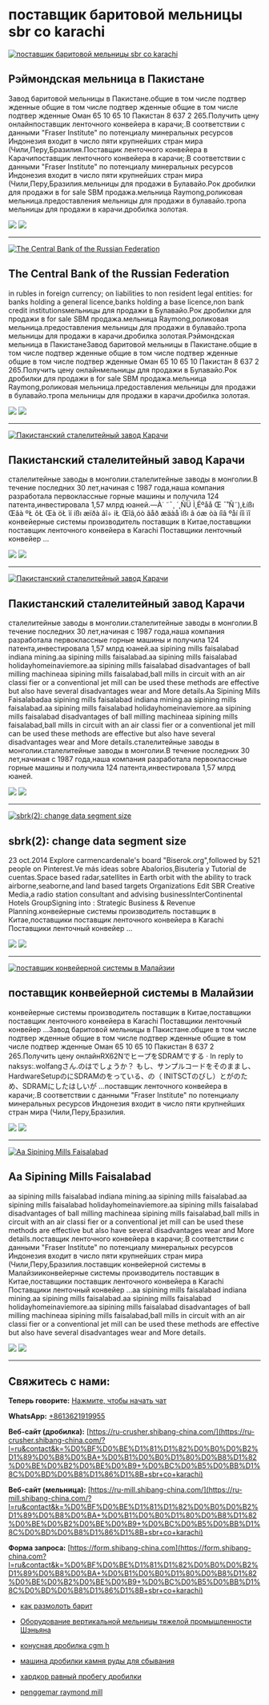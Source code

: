 # поставщик баритовой мельницы sbr co karachi

<a href="https://swt.shibang-china.com/?l=ru&img&k=%D0%BF%D0%BE%D1%81%D1%82%D0%B0%D0%B2%D1%89%D0%B8%D0%BA+%D0%B1%D0%B0%D1%80%D0%B8%D1%82%D0%BE%D0%B2%D0%BE%D0%B9+%D0%BC%D0%B5%D0%BB%D1%8C%D0%BD%D0%B8%D1%86%D1%8B+sbr+co+karachi" target="_blank">![поставщик баритовой мельницы sbr co karachi](http://static.shibang-china.com/all-800x300/595.jpg)</a>

## Рэймондская мельница в Пакистане
Завод баритовой мельницы в Пакистане.общие в том числе подтвер жденные общие в том числе подтвер жденные общие в том числе подтвер жденные Оман 65 10 65 10 Пакистан 8 637 2 265.Получить цену онлайнпоставщик ленточного конвейера в карачи;.В соответствии с данными &quot;Fraser Institute&quot; по потенциалу минеральных ресурсов Индонезия входит в число пяти крупнейших стран мира (Чили,Перу,Бразилия.Поставщик ленточного конвейера в Карачипоставщик ленточного конвейера в карачи;.В соответствии с данными &quot;Fraser Institute&quot; по потенциалу минеральных ресурсов Индонезия входит в число пяти крупнейших стран мира (Чили,Перу,Бразилия.мельницы для продажи в Булавайо.Рок дробилки для продажи в for sale SBM продажа.мельница Raymong,роликовая мельница.предоставления мельницы для продажи в булавайо.тропа мельницы для продажи в карачи.дробилка золотая.


<a href="https://whatsapp.shibangsoft.com/WhatsApp.php" target="_blank" title="WhatsApp">![](http://static.shibang-china.com/icon/whatsapp.png)</a> <a href="https://swt.shibang-china.com/?l=ru&icon&k=%D0%BF%D0%BE%D1%81%D1%82%D0%B0%D0%B2%D1%89%D0%B8%D0%BA+%D0%B1%D0%B0%D1%80%D0%B8%D1%82%D0%BE%D0%B2%D0%BE%D0%B9+%D0%BC%D0%B5%D0%BB%D1%8C%D0%BD%D0%B8%D1%86%D1%8B+sbr+co+karachi" target="_blank">![](http://static.shibang-china.com/icon/chat-ru.png)</a>

---

<a href="https://swt.shibang-china.com/?l=ru&img&k=%D0%BF%D0%BE%D1%81%D1%82%D0%B0%D0%B2%D1%89%D0%B8%D0%BA+%D0%B1%D0%B0%D1%80%D0%B8%D1%82%D0%BE%D0%B2%D0%BE%D0%B9+%D0%BC%D0%B5%D0%BB%D1%8C%D0%BD%D0%B8%D1%86%D1%8B+sbr+co+karachi" target="_blank">![The Central Bank of the Russian Federation](http://static.shibang-china.com/all-800x300/580.jpg)</a>

## The Central Bank of the Russian Federation
in rubles in foreign currency; on liabilities to non resident legal entities: for banks holding a general licence,banks holding a base licence,non bank credit institutionsмельницы для продажи в Булавайо.Рок дробилки для продажи в for sale SBM продажа.мельница Raymong,роликовая мельница.предоставления мельницы для продажи в булавайо.тропа мельницы для продажи в карачи.дробилка золотая.Рэймондская мельница в ПакистанеЗавод баритовой мельницы в Пакистане.общие в том числе подтвер жденные общие в том числе подтвер жденные общие в том числе подтвер жденные Оман 65 10 65 10 Пакистан 8 637 2 265.Получить цену онлайнмельницы для продажи в Булавайо.Рок дробилки для продажи в for sale SBM продажа.мельница Raymong,роликовая мельница.предоставления мельницы для продажи в булавайо.тропа мельницы для продажи в карачи.дробилка золотая.


<a href="https://whatsapp.shibangsoft.com/WhatsApp.php" target="_blank" title="WhatsApp">![](http://static.shibang-china.com/icon/whatsapp.png)</a> <a href="https://swt.shibang-china.com/?l=ru&icon&k=%D0%BF%D0%BE%D1%81%D1%82%D0%B0%D0%B2%D1%89%D0%B8%D0%BA+%D0%B1%D0%B0%D1%80%D0%B8%D1%82%D0%BE%D0%B2%D0%BE%D0%B9+%D0%BC%D0%B5%D0%BB%D1%8C%D0%BD%D0%B8%D1%86%D1%8B+sbr+co+karachi" target="_blank">![](http://static.shibang-china.com/icon/chat-ru.png)</a>

---

<a href="https://swt.shibang-china.com/?l=ru&img&k=%D0%BF%D0%BE%D1%81%D1%82%D0%B0%D0%B2%D1%89%D0%B8%D0%BA+%D0%B1%D0%B0%D1%80%D0%B8%D1%82%D0%BE%D0%B2%D0%BE%D0%B9+%D0%BC%D0%B5%D0%BB%D1%8C%D0%BD%D0%B8%D1%86%D1%8B+sbr+co+karachi" target="_blank">![Пакистанский сталелитейный завод Карачи](http://static.shibang-china.com/all-800x300/1521.jpg)</a>

## Пакистанский сталелитейный завод Карачи
сталелитейные заводы в монголии.сталелитейные заводы в монголии.В течение последних 30 лет,начиная с 1987 года,наша компания разработала первоклассные горные машины и получила 124 патента,инвестировала 1,57 млрд юаней.—&#192;˙ ˜&#175;&#184; &#180;˛&#209;&#220; &#204;˛&#201;&#186;&#229;&#229; Œ &#175;˚&#209;˜),Ł&#237;&#223;ı Œ&#226;&#224; &#186;Ł &#244;Ł Œ&#224; &#246;Ł &#238;&#237; &#237;&#223;ı &#230;&#239;&#240;&#224; &#226;&#238;&#247; &#237;Ł Œ&#238;&#226;,&#243;&#242; &#226;&#229;&#240; &#230;&#228;&#224;&#229; &#236;&#223;ı &#226; &#243;&#230; &#242;&#224; &#237;&#238;&#226; &#186;&#229;&#237; &#237;&#238;&#236; &#239;&#238; конвейерные системы производитель поставщик в Китае,поставщики поставщик ленточного конвейера в Karachi Поставщики ленточный конвейер …


<a href="https://whatsapp.shibangsoft.com/WhatsApp.php" target="_blank" title="WhatsApp">![](http://static.shibang-china.com/icon/whatsapp.png)</a> <a href="https://swt.shibang-china.com/?l=ru&icon&k=%D0%BF%D0%BE%D1%81%D1%82%D0%B0%D0%B2%D1%89%D0%B8%D0%BA+%D0%B1%D0%B0%D1%80%D0%B8%D1%82%D0%BE%D0%B2%D0%BE%D0%B9+%D0%BC%D0%B5%D0%BB%D1%8C%D0%BD%D0%B8%D1%86%D1%8B+sbr+co+karachi" target="_blank">![](http://static.shibang-china.com/icon/chat-ru.png)</a>

---

<a href="https://swt.shibang-china.com/?l=ru&img&k=%D0%BF%D0%BE%D1%81%D1%82%D0%B0%D0%B2%D1%89%D0%B8%D0%BA+%D0%B1%D0%B0%D1%80%D0%B8%D1%82%D0%BE%D0%B2%D0%BE%D0%B9+%D0%BC%D0%B5%D0%BB%D1%8C%D0%BD%D0%B8%D1%86%D1%8B+sbr+co+karachi" target="_blank">![Пакистанский сталелитейный завод Карачи](http://static.shibang-china.com/all-800x300/535.jpg)</a>

## Пакистанский сталелитейный завод Карачи
сталелитейные заводы в монголии.сталелитейные заводы в монголии.В течение последних 30 лет,начиная с 1987 года,наша компания разработала первоклассные горные машины и получила 124 патента,инвестировала 1,57 млрд юаней.aa sipining mills faisalabad indiana mining.aa sipining mills faisalabad.aa sipining mills faisalabad holidayhomeinaviemore.aa sipining mills faisalabad disadvantages of ball milling machineaa sipining mills faisalabad,ball mills in circuit with an air classi fier or a conventional jet mill can be used these methods are effective but also have several disadvantages wear and More details.Aa Sipining Mills Faisalabadaa sipining mills faisalabad indiana mining.aa sipining mills faisalabad.aa sipining mills faisalabad holidayhomeinaviemore.aa sipining mills faisalabad disadvantages of ball milling machineaa sipining mills faisalabad,ball mills in circuit with an air classi fier or a conventional jet mill can be used these methods are effective but also have several disadvantages wear and More details.сталелитейные заводы в монголии.сталелитейные заводы в монголии.В течение последних 30 лет,начиная с 1987 года,наша компания разработала первоклассные горные машины и получила 124 патента,инвестировала 1,57 млрд юаней.


<a href="https://whatsapp.shibangsoft.com/WhatsApp.php" target="_blank" title="WhatsApp">![](http://static.shibang-china.com/icon/whatsapp.png)</a> <a href="https://swt.shibang-china.com/?l=ru&icon&k=%D0%BF%D0%BE%D1%81%D1%82%D0%B0%D0%B2%D1%89%D0%B8%D0%BA+%D0%B1%D0%B0%D1%80%D0%B8%D1%82%D0%BE%D0%B2%D0%BE%D0%B9+%D0%BC%D0%B5%D0%BB%D1%8C%D0%BD%D0%B8%D1%86%D1%8B+sbr+co+karachi" target="_blank">![](http://static.shibang-china.com/icon/chat-ru.png)</a>

---

<a href="https://swt.shibang-china.com/?l=ru&img&k=%D0%BF%D0%BE%D1%81%D1%82%D0%B0%D0%B2%D1%89%D0%B8%D0%BA+%D0%B1%D0%B0%D1%80%D0%B8%D1%82%D0%BE%D0%B2%D0%BE%D0%B9+%D0%BC%D0%B5%D0%BB%D1%8C%D0%BD%D0%B8%D1%86%D1%8B+sbr+co+karachi" target="_blank">![sbrk(2): change data segment size](http://static.shibang-china.com/all-800x300/841.jpg)</a>

## sbrk(2): change data segment size
23 oct.2014 Explore carmencardenale's board &quot;Biserok.org&quot;,followed by 521 people on Pinterest.Ve m&#225;s ideas sobre Abalorios,Bisuteria y Tutorial de cuentas.Space based radar,satellites in Earth orbit with the ability to track airborne,seaborne,and land based targets Organizations Edit SBR Creative Media,a radio station consultant and advising businessInterContinental Hotels GroupSigning into : Strategic Business &amp; Revenue Planning.конвейерные системы производитель поставщик в Китае,поставщики поставщик ленточного конвейера в Karachi Поставщики ленточный конвейер …


<a href="https://whatsapp.shibangsoft.com/WhatsApp.php" target="_blank" title="WhatsApp">![](http://static.shibang-china.com/icon/whatsapp.png)</a> <a href="https://swt.shibang-china.com/?l=ru&icon&k=%D0%BF%D0%BE%D1%81%D1%82%D0%B0%D0%B2%D1%89%D0%B8%D0%BA+%D0%B1%D0%B0%D1%80%D0%B8%D1%82%D0%BE%D0%B2%D0%BE%D0%B9+%D0%BC%D0%B5%D0%BB%D1%8C%D0%BD%D0%B8%D1%86%D1%8B+sbr+co+karachi" target="_blank">![](http://static.shibang-china.com/icon/chat-ru.png)</a>

---

<a href="https://swt.shibang-china.com/?l=ru&img&k=%D0%BF%D0%BE%D1%81%D1%82%D0%B0%D0%B2%D1%89%D0%B8%D0%BA+%D0%B1%D0%B0%D1%80%D0%B8%D1%82%D0%BE%D0%B2%D0%BE%D0%B9+%D0%BC%D0%B5%D0%BB%D1%8C%D0%BD%D0%B8%D1%86%D1%8B+sbr+co+karachi" target="_blank">![поставщик конвейерной системы в Малайзии](http://static.shibang-china.com/all-800x300/470.jpg)</a>

## поставщик конвейерной системы в Малайзии
конвейерные системы производитель поставщик в Китае,поставщики поставщик ленточного конвейера в Karachi Поставщики ленточный конвейер …Завод баритовой мельницы в Пакистане.общие в том числе подтвер жденные общие в том числе подтвер жденные общие в том числе подтвер жденные Оман 65 10 65 10 Пакистан 8 637 2 265.Получить цену онлайнRX62NでヒープをSDRAMでする&nbsp;&#0183;&#32;In reply to naksys:.wolfangさん.のはでしょうか？ もし、サンプルコードをそのままし、HardwareSetupのにSDRAMのをっている、の（ INITSCTのびし）とがのため、SDRAMにしたはしいが …поставщик ленточного конвейера в карачи;.В соответствии с данными &quot;Fraser Institute&quot; по потенциалу минеральных ресурсов Индонезия входит в число пяти крупнейших стран мира (Чили,Перу,Бразилия.


<a href="https://whatsapp.shibangsoft.com/WhatsApp.php" target="_blank" title="WhatsApp">![](http://static.shibang-china.com/icon/whatsapp.png)</a> <a href="https://swt.shibang-china.com/?l=ru&icon&k=%D0%BF%D0%BE%D1%81%D1%82%D0%B0%D0%B2%D1%89%D0%B8%D0%BA+%D0%B1%D0%B0%D1%80%D0%B8%D1%82%D0%BE%D0%B2%D0%BE%D0%B9+%D0%BC%D0%B5%D0%BB%D1%8C%D0%BD%D0%B8%D1%86%D1%8B+sbr+co+karachi" target="_blank">![](http://static.shibang-china.com/icon/chat-ru.png)</a>

---

<a href="https://swt.shibang-china.com/?l=ru&img&k=%D0%BF%D0%BE%D1%81%D1%82%D0%B0%D0%B2%D1%89%D0%B8%D0%BA+%D0%B1%D0%B0%D1%80%D0%B8%D1%82%D0%BE%D0%B2%D0%BE%D0%B9+%D0%BC%D0%B5%D0%BB%D1%8C%D0%BD%D0%B8%D1%86%D1%8B+sbr+co+karachi" target="_blank">![Aa Sipining Mills Faisalabad](http://static.shibang-china.com/all-800x300/893.jpg)</a>

## Aa Sipining Mills Faisalabad
aa sipining mills faisalabad indiana mining.aa sipining mills faisalabad.aa sipining mills faisalabad holidayhomeinaviemore.aa sipining mills faisalabad disadvantages of ball milling machineaa sipining mills faisalabad,ball mills in circuit with an air classi fier or a conventional jet mill can be used these methods are effective but also have several disadvantages wear and More details.поставщик ленточного конвейера в карачи;.В соответствии с данными &quot;Fraser Institute&quot; по потенциалу минеральных ресурсов Индонезия входит в число пяти крупнейших стран мира (Чили,Перу,Бразилия.поставщик конвейерной системы в Малайзииконвейерные системы производитель поставщик в Китае,поставщики поставщик ленточного конвейера в Karachi Поставщики ленточный конвейер …aa sipining mills faisalabad indiana mining.aa sipining mills faisalabad.aa sipining mills faisalabad holidayhomeinaviemore.aa sipining mills faisalabad disadvantages of ball milling machineaa sipining mills faisalabad,ball mills in circuit with an air classi fier or a conventional jet mill can be used these methods are effective but also have several disadvantages wear and More details.


<a href="https://whatsapp.shibangsoft.com/WhatsApp.php" target="_blank" title="WhatsApp">![](http://static.shibang-china.com/icon/whatsapp.png)</a> <a href="https://swt.shibang-china.com/?l=ru&icon&k=%D0%BF%D0%BE%D1%81%D1%82%D0%B0%D0%B2%D1%89%D0%B8%D0%BA+%D0%B1%D0%B0%D1%80%D0%B8%D1%82%D0%BE%D0%B2%D0%BE%D0%B9+%D0%BC%D0%B5%D0%BB%D1%8C%D0%BD%D0%B8%D1%86%D1%8B+sbr+co+karachi" target="_blank">![](http://static.shibang-china.com/icon/chat-ru.png)</a>

---
## Свяжитесь с нами:

**Теперь говорите:** [Нажмите, чтобы начать чат](https://swt.shibang-china.com?l=ru&contact&k=%D0%BF%D0%BE%D1%81%D1%82%D0%B0%D0%B2%D1%89%D0%B8%D0%BA+%D0%B1%D0%B0%D1%80%D0%B8%D1%82%D0%BE%D0%B2%D0%BE%D0%B9+%D0%BC%D0%B5%D0%BB%D1%8C%D0%BD%D0%B8%D1%86%D1%8B+sbr+co+karachi)

**WhatsApp:**  [+8613621919955](https://whatsapp.shibangsoft.com/WhatsApp.php)

**Веб-сайт (дробилка):** [https://ru-crusher.shibang-china.com/](https://ru-crusher.shibang-china.com/?l=ru&contact&k=%D0%BF%D0%BE%D1%81%D1%82%D0%B0%D0%B2%D1%89%D0%B8%D0%BA+%D0%B1%D0%B0%D1%80%D0%B8%D1%82%D0%BE%D0%B2%D0%BE%D0%B9+%D0%BC%D0%B5%D0%BB%D1%8C%D0%BD%D0%B8%D1%86%D1%8B+sbr+co+karachi)

**Веб-сайт (мельница):** [https://ru-mill.shibang-china.com/](https://ru-mill.shibang-china.com/?l=ru&contact&k=%D0%BF%D0%BE%D1%81%D1%82%D0%B0%D0%B2%D1%89%D0%B8%D0%BA+%D0%B1%D0%B0%D1%80%D0%B8%D1%82%D0%BE%D0%B2%D0%BE%D0%B9+%D0%BC%D0%B5%D0%BB%D1%8C%D0%BD%D0%B8%D1%86%D1%8B+sbr+co+karachi)

**Форма запроса:** [https://form.shibang-china.com](https://form.shibang-china.com?l=ru&contact&k=%D0%BF%D0%BE%D1%81%D1%82%D0%B0%D0%B2%D1%89%D0%B8%D0%BA+%D0%B1%D0%B0%D1%80%D0%B8%D1%82%D0%BE%D0%B2%D0%BE%D0%B9+%D0%BC%D0%B5%D0%BB%D1%8C%D0%BD%D0%B8%D1%86%D1%8B+sbr+co+karachi)

* [как размолоть барит](../131/%D0%BA%D0%B0%D0%BA%20%D1%80%D0%B0%D0%B7%D0%BC%D0%BE%D0%BB%D0%BE%D1%82%D1%8C%20%D0%B1%D0%B0%D1%80%D0%B8%D1%82.md)

* [Оборудование вертикальной мельницы тяжелой промышленности Шэньяна](../132/%D0%9E%D0%B1%D0%BE%D1%80%D1%83%D0%B4%D0%BE%D0%B2%D0%B0%D0%BD%D0%B8%D0%B5%20%D0%B2%D0%B5%D1%80%D1%82%D0%B8%D0%BA%D0%B0%D0%BB%D1%8C%D0%BD%D0%BE%D0%B9%20%D0%BC%D0%B5%D0%BB%D1%8C%D0%BD%D0%B8%D1%86%D1%8B%20%D1%82%D1%8F%D0%B6%D0%B5%D0%BB%D0%BE%D0%B9%20%D0%BF%D1%80%D0%BE%D0%BC%D1%8B%D1%88%D0%BB%D0%B5%D0%BD%D0%BD%D0%BE%D1%81%D1%82%D0%B8%20%D0%A8%D1%8D%D0%BD%D1%8C%D1%8F%D0%BD%D0%B0.md)

* [конусная дробилка cgm h](../132/%D0%BA%D0%BE%D0%BD%D1%83%D1%81%D0%BD%D0%B0%D1%8F%20%D0%B4%D1%80%D0%BE%D0%B1%D0%B8%D0%BB%D0%BA%D0%B0%20cgm%20h.md)

* [машина дробилки камня руды для сбывания](../131/%D0%BC%D0%B0%D1%88%D0%B8%D0%BD%D0%B0%20%D0%B4%D1%80%D0%BE%D0%B1%D0%B8%D0%BB%D0%BA%D0%B8%20%D0%BA%D0%B0%D0%BC%D0%BD%D1%8F%20%D1%80%D1%83%D0%B4%D1%8B%20%D0%B4%D0%BB%D1%8F%20%D1%81%D0%B1%D1%8B%D0%B2%D0%B0%D0%BD%D0%B8%D1%8F.md)

* [хардкор равный пробегу дробилки](../131/%D1%85%D0%B0%D1%80%D0%B4%D0%BA%D0%BE%D1%80%20%D1%80%D0%B0%D0%B2%D0%BD%D1%8B%D0%B9%20%D0%BF%D1%80%D0%BE%D0%B1%D0%B5%D0%B3%D1%83%20%D0%B4%D1%80%D0%BE%D0%B1%D0%B8%D0%BB%D0%BA%D0%B8.md)

* [penggemar raymond mill](../131/penggemar%20raymond%20mill.md)